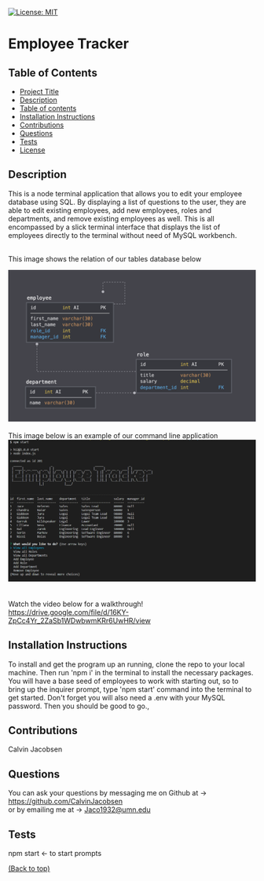 [![License: MIT](https://img.shields.io/badge/License-MIT-yellow.svg)](https://opensource.org/licenses/MIT)

# Employee Tracker 

## Table of Contents

- [Project Title](#project-title)
- [Description](#description)
- [Table of contents](#table-of-contents)
- [Installation Instructions](#installation)
- [Contributions](#contribute)
- [Questions](#questions)
- [Tests](#tests)
- [License](#license)

## Description 

 This is a node terminal application that allows you to edit your employee database using SQL. By displaying a list of questions to the user, they are able to edit existing employees, add new employees, roles and departments, and remove existing employees as well. This is all encompassed by a slick terminal interface that displays the list of employees directly to the terminal without need of MySQL workbench. </br></br>

 This image shows the relation of our tables database below

![Database Schema](Assets/schema.png)
</br></br>
This image below is an example of our command line application
![Nodeprompt Example](Assets/Capture1.PNG)
</br></br></br>
Watch the video below for a walkthrough!
https://drive.google.com/file/d/16KY-ZpCc4Yr_2ZaSb1WDwbwmKRr6UwHR/view

## Installation Instructions 

 To install and get the program up an running, clone the repo to your local machine. Then run 'npm i' in the terminal to install the necessary packages. You will have a base seed of employees to work with starting out, so to bring up the inquirer prompt, type 'npm start' command into the terminal to get started. Don't forget you will also need a .env with your MySQL password. Then you should be good to go., 

## Contributions 

 Calvin Jacobsen 

## Questions 

 You can ask your questions by messaging me on Github at -> https://github.com/CalvinJacobsen <br /> or by emailing me at -> Jaco1932@umn.edu

## Tests 

 npm start <- to start prompts 

 [(Back to top)](#table-of-contents)